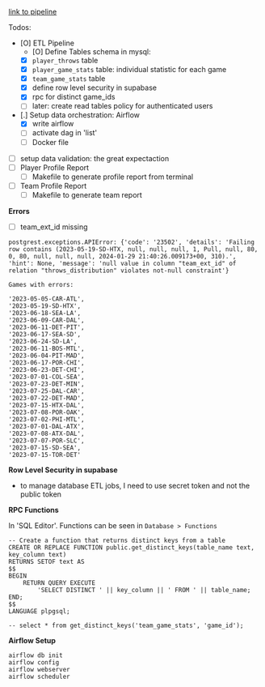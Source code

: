 
[link to pipeline](https://docs.google.com/drawings/d/1IdWRcp2mRWDZX7EwqnIUUZ3jFeHZ4ynZm599IL8uahc/edit)

Todos:
- [O] ETL Pipeline
    - [O] Define Tables schema in mysql:
	- [X] `player_throws` table
	- [X] `player_game_stats` table: individual statistic for each game
	- [X] `team_game_stats` table
    - [X] define row level security in supabase
    - [X] rpc for distinct game_ids
    - [ ] later: create read tables policy for authenticated users
- [.] Setup data orchestration: Airflow
    - [X] write airflow
    - [ ] activate dag in 'list'
    - [ ] Docker file
- [ ] setup data validation: the great expectaction
- [ ] Player Profile Report
    - [ ] Makefile to generate profile report from terminal
- [ ] Team Profile Report
    - [ ] Makefile to generate team report

**Errors**

- [ ] team_ext_id missing

```
postgrest.exceptions.APIError: {'code': '23502', 'details': 'Failing row contains (2023-05-19-SD-HTX, null, null, null, 1, Pull, null, 80, 0, 80, null, null, null, 2024-01-29 21:40:26.009173+00, 310).', 'hint': None, 'message': 'null value in column "team_ext_id" of relation "throws_distribution" violates not-null constraint'}

Games with errors:

'2023-05-05-CAR-ATL',
'2023-05-19-SD-HTX',
'2023-06-18-SEA-LA',
'2023-06-09-CAR-DAL',
'2023-06-11-DET-PIT',
'2023-06-17-SEA-SD',
'2023-06-24-SD-LA',
'2023-06-11-BOS-MTL',
'2023-06-04-PIT-MAD',
'2023-06-17-POR-CHI',
'2023-06-23-DET-CHI',
'2023-07-01-COL-SEA',
'2023-07-23-DET-MIN',
'2023-07-25-DAL-CAR',
'2023-07-22-DET-MAD',
'2023-07-15-HTX-DAL',
'2023-07-08-POR-OAK',
'2023-07-02-PHI-MTL',
'2023-07-01-DAL-ATX',
'2023-07-08-ATX-DAL',
'2023-07-07-POR-SLC',
'2023-07-15-SD-SEA',
'2023-07-15-TOR-DET'
```


**Row Level Security in supabase**

- to manage database ETL jobs, I need to use secret token and not the public token

**RPC Functions**

In 'SQL Editor'. Functions can be seen in `Database > Functions`

```
-- Create a function that returns distinct keys from a table
CREATE OR REPLACE FUNCTION public.get_distinct_keys(table_name text, key_column text)
RETURNS SETOF text AS
$$
BEGIN
    RETURN QUERY EXECUTE
        'SELECT DISTINCT ' || key_column || ' FROM ' || table_name;
END;
$$
LANGUAGE plpgsql;

-- select * from get_distinct_keys('team_game_stats', 'game_id');
```


**Airflow Setup**

```
airflow db init
airflow config
airflow webserver
airflow scheduler
```



